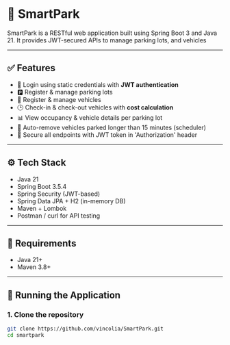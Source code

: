 # 🚗 SmartPark
SmartPark is a RESTful web application built using Spring Boot 3 and Java 21. It provides JWT-secured APIs to manage parking lots, and vehicles

---

## ✅ Features

- 🚪 Login using static credentials with **JWT authentication**
- 🅿️ Register & manage parking lots
- 🚗 Register & manage vehicles
- 🕒 Check-in & check-out vehicles with **cost calculation**
- 📊 View occupancy & vehicle details per parking lot
- 🧼 Auto-remove vehicles parked longer than 15 minutes (scheduler)
- 🔐 Secure all endpoints with JWT token in 'Authorization' header

---

## ⚙️ Tech Stack

- Java 21
- Spring Boot 3.5.4
- Spring Security (JWT-based)
- Spring Data JPA + H2 (in-memory DB)
- Maven + Lombok
- Postman / curl for API testing

---

## 🔧 Requirements

- Java 21+
- Maven 3.8+

---

## 🚀 Running the Application

### 1. Clone the repository

```bash
git clone https://github.com/vincolia/SmartPark.git
cd smartpark
